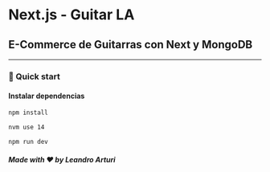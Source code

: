 # Next.js - Guitar LA

## E-Commerce de Guitarras con Next y MongoDB

---

### 🚀 Quick start

#### Instalar dependencias

```bash
npm install

nvm use 14

npm run dev
```

##### Made with ❤️ by Leandro Arturi
